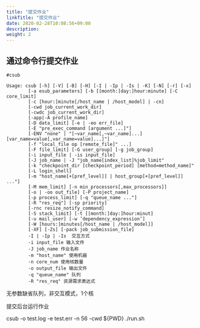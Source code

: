 ```yaml
---
title: "提交作业"
linkTitle: "提交作业"
date: 2020-02-28T10:08:56+09:00
description:
weight: 2
---
```


<!-- ### 通过脚本提交作业

通过脚本提交作业，更容易阅读，同类型的作业可以复用脚本，修改关键的几个参数即可

提交作业脚本： run_xhpl.aip.offload

提交作业方法：csub < run_xhpl.aip.offload

注意：这里有个<符号

脚本内容见下图：

![](../_images/sh.png)

一个示例：

![](../_images/sample.png) -->

## 通过命令行提交作业

    #csub

    Usage: csub [-h] [-V] [-B] [-H] [-I | -Ip | -Is | -K] [-N] [-r] [-x]
            [-a esub_parameters] [-b [[month:]day:]hour:minute] [-C core_limit]
            [-c [hour:]minute[/host_name | /host_model] | -cn]
            [-cwd job_current_work_dir]
            [-cwdc job_current_work_dir]
            [-app|-A profile_name]
            [-D data_limit] [-e | -eo err_file]
            [-E "pre_exec_command [argument ...]"]
            [-ENV "none" | "[~var_name[,~var_name]...][var_name=value[,var_name=value]...]"]
            [-f "local_file op [remote_file]" ...]
            [-F file_limit] [-G user_group] [-g job_group]
            [-i input_file | -is input_file]
            [-J job_name | -J "job_name[index_list]%job_limit"
            [-k "checkpoint_dir [checkpoint_period] [method=method_name]"
            [-L login_shell]
            [-m "host_name[+[pref_level]] | host_group[+[pref_level]] ..."]
            [-M mem_limit] [-n min_processors[,max_processors]]
            [-o | -oo out_file] [-P project_name]
            [-p process_limit] [-q "queue_name ..."]
            [-R "res_req"] [-sp priority]
            [-rnc resize_notify_command]
            [-S stack_limit] [-t [[month:]day:]hour:minut]
            [-u mail_user] [-w ’dependency_expression’]
            [-W [hours:]minutes[/host_name | /host_model]]
            [-XF] [-Zs] [-pack job_submission_file] 
            -I | -Ip | -Is  交互方式 
            -i input_file 输入文件 
            -J job_name 作业名称 
            -m "host_name" 使用机器 
            -n core_num 使用核数量  
            -o output_file 输出文件  
            -q "queue_name" 队列  
            -R "res_req" 资源需求表达式 

无参数缺省队列，非交互模式，1个核 

提交后台运行作业 

csub -o test.log -e test.err -n 56 -cwd ${PWD} ./run.sh
